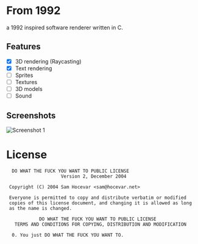 # From 1992
a 1992 inspired software renderer written in C.

## Features
- [x] 3D rendering (Raycasting)
- [x] Text rendering
- [ ] Sprites
- [ ] Textures
- [ ] 3D models
- [ ] Sound

## Screenshots
![Screenshot 1](https://raw.githubusercontent.com/0xLeo/From1992/master/screenshots/1.png)

# License
```
  DO WHAT THE FUCK YOU WANT TO PUBLIC LICENSE
                    Version 2, December 2004

 Copyright (C) 2004 Sam Hocevar <sam@hocevar.net>

 Everyone is permitted to copy and distribute verbatim or modified
 copies of this license document, and changing it is allowed as long
 as the name is changed.

            DO WHAT THE FUCK YOU WANT TO PUBLIC LICENSE
   TERMS AND CONDITIONS FOR COPYING, DISTRIBUTION AND MODIFICATION

  0. You just DO WHAT THE FUCK YOU WANT TO.
```
